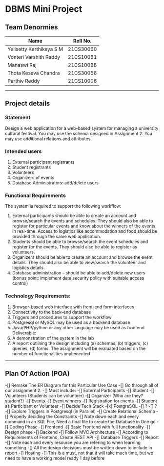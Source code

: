# DBMS Mini Project

## Team Denormies

| Name                     | Roll No.  |
|--------------------------|-----------|
| Yelisetty Karthikeya S M | 21CS30060 |
| Vonteri Varshith Reddy   | 21CS10081 |
| Manaswi Raj              | 21CS10088 |
| Thota Kesava Chandra     | 21CS30056 |
| Parthiv Reddy            | 21CS10006 |

---

## Project details

### Statement

Design a web application for a web-based system for managing a university cultural festival. You may use the schema designed in Assignment 2. You may use additional relations and attributes. 

### Intended users 

1. External participant registrants 
2. Student registrants 
3. Volunteers 
4. Organizers of events 
5. Database Administrators: add/delete users 

### Functional Requirements

The system is required to support the following workflow:
1. External participants should be able to create an account and browse/search the events and schedules. They should also be able to register for particular events and know about the winners of the events in real-time. Access to logistics like accommodation and food should be provided through the same web application.
2. Students should be able to browse/search the event schedules and register for the events. They should also be able to register as volunteers.
3. Organizers should be able to create an account and browse the event details. They should also be able to view/search the volunteer and logistics details.
4. Database administration – should be able to add/delete new users (bonus point: implement data security policy with suitable access control)

### Technology Requirements:

1. Browser-based web interface with front-end form interfaces
2. Connectivity to the back-end database
3. Triggers and procedures to support the workflow
4. Postgresql or MySQL may be used as a backend database
5. Java/PHP/python or any other language may be used as frontend Deliverable:
6. A demonstration of the system in the lab
7. A report outlining the design including (a) schemas, (b) triggers, (c) queries, (d) forms. The assignment will be evaluated based on the number of functionalities implemented

---

## Plan Of Action (POA)

-[] Remake The ER Diagram for this Particular Use Case
    -[] Go through all of our assignment 2.
    -[] Must include:
        -[] External Participants
        -[] Student
        -[] Volunteers (Students can be volunteer)
        -[] Organizer (Who are they? student?)
        -[] Events
        -[] Event winners
        -[] Registration for events
        -[] Student as Participant or Volunteer
-[] Decide Tech Stack
    -[x] PostgreSQL
    -[] ?
    -[] ?
-[] Explore Triggers in Postgresql (in Parallel)
-[] Create Relational Schema
    -[] Properly deciding the Constraints
    -[] Note down each and every command in an SQL File, Need a final file to create the Database in One go
-[] Coding Phase
    -[] Frontend
        -[] Basic Frontend with full functionality
        -[] Design phase
    -[] Backend
        -[] Follow MVC Architecture
        -[] According to Requirements of Frontend, Create REST API
    -[] Database Triggers
-[] Report
    -[] Note each and every resource you are refering to when learning something
    -[] All the design decisions must be written down to include in report
-[] Hosting
    -[] This is a must, not that it will take much time, but we need to have a working model ready 1 day before
